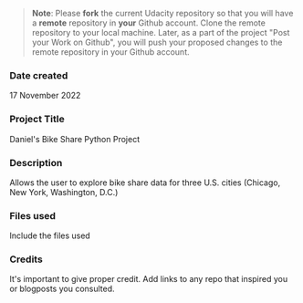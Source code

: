 >**Note**: Please **fork** the current Udacity repository so that you will have a **remote** repository in **your** Github account. Clone the remote repository to your local machine. Later, as a part of the project "Post your Work on Github", you will push your proposed changes to the remote repository in your Github account.

### Date created
17 November 2022

### Project Title
Daniel's Bike Share Python Project

### Description
Allows the user to explore bike share data for three U.S. cities (Chicago, New York, Washington, D.C.)

### Files used
Include the files used

### Credits
It's important to give proper credit. Add links to any repo that inspired you or blogposts you consulted.

